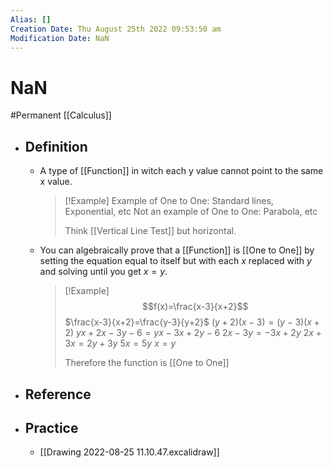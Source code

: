 ```yaml
---
Alias: []
Creation Date: Thu August 25th 2022 09:53:50 am 
Modification Date: NaN
---
```

# NaN
#Permanent [[Calculus]]

- ## Definition
	- A type of [[Function]] in witch each y value cannot point to the same x value.
	  > [!Example]
	  > Example of One to One: Standard lines, Exponential, etc
	  > Not an example of One to One: Parabola, etc
	  > 
	  > Think [[Vertical Line Test]] but horizontal.
	- You can algebraically prove that a [[Function]] is [[One to One]] by setting the equation equal to itself but with each $x$ replaced with $y$ and solving until you get $x=y$.
	  > [!Example]
	  > $$f(x)=\frac{x-3}{x+2}$$
	  > $\frac{x-3}{x+2}=\frac{y-3}{y+2}$
	  > $(y+2)(x-3)=(y-3)(x+2)$
	  > $yx+2x-3y-6=yx-3x+2y-6$
	  > $2x-3y=-3x+2y$
	  > $2x+3x=2y+3y$
	  > $5x=5y$
	  > $x=y$
	  > 
	  > Therefore the function is [[One to One]]
- ## Reference
- ## Practice
	- [[Drawing 2022-08-25 11.10.47.excalidraw]]